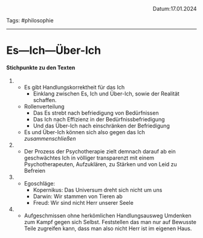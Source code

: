 <p align="right">Datum:17.01.2024</p>

Tags: #philosophie 

---

# Es—Ich—Über-Ich
#### Stichpunkte zu den Texten
1. 
	- Es gibt Handlungskorrektheit für das Ich
		- Einklang zwischen Es, Ich und Über-Ich, sowie der Realität schaffen.
	- Rollenverteilung
		- Das Es strebt nach befriedigung von Bedürfnissen
		- Das Ich nach Effizienz in der Bedürfnissbefriedigung
		- Und das Über-Ich nach einschränken der Befriedigung 
	- Es und Über-Ich können sich also gegen das Ich _zusammenschließen_
1. 
	- Der Prozess der Psychotherapie zielt demnach darauf ab ein geschwächtes Ich in völliger transparenzt mit einem Psychotherapeuten, Aufzuklären, zu Stärken und von Leid zu Befreien
3. 
	- Egoschläge:
		- Kopernikus: Das Universum dreht sich nicht um uns
		- Darwin: Wir stammen von Tieren ab
		- Freud: Wir sind nicht Herr unserer Seele
4. 
	- Aufgeschmissen ohne herkömlichen Handlungsausweg
		Umdenken zum Kampf gegen sich Selbst.
		Feststellen das man nur auf Bewusste Teile zugreifen kann,
		dass man also nicht Herr ist im eigenen Haus.  